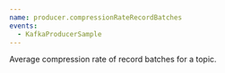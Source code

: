```yaml
---
name: producer.compressionRateRecordBatches
events:
  - KafkaProducerSample
---
```


Average compression rate of record batches for a topic.
